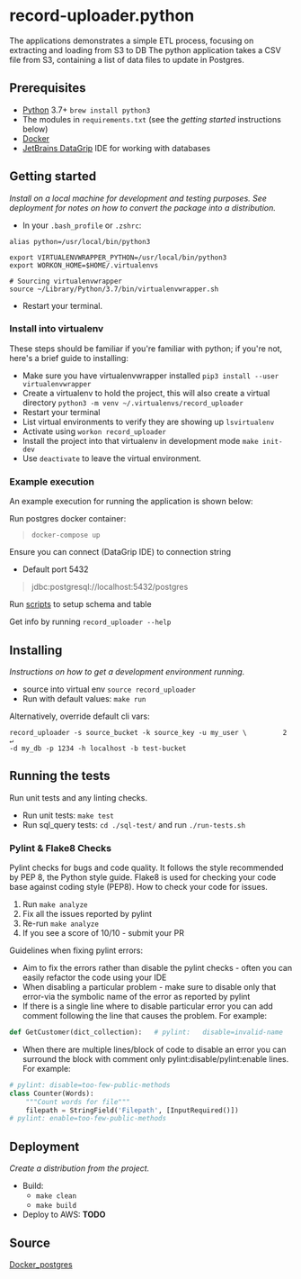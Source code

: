 # record-uploader.python

The applications demonstrates a simple ETL process, focusing on extracting and loading from S3 to DB
The python application takes a CSV file from S3, containing a list of data files to update in Postgres.

## Prerequisites

- [Python](https://www.python.org/) 3.7+ `brew install python3`
- The modules in `requirements.txt` (see the *getting started* instructions below)
- [Docker](https://www.docker.com/products/docker-desktop)
- [JetBrains DataGrip](https://www.jetbrains.com/datagrip/features/mysql.html) IDE for working with databases



## Getting started

*Install on a local machine for development and testing purposes. See deployment for notes on how to convert the package into a distribution.*

- In your `.bash_profile` or `.zshrc`:
```
alias python=/usr/local/bin/python3

export VIRTUALENVWRAPPER_PYTHON=/usr/local/bin/python3
export WORKON_HOME=$HOME/.virtualenvs

# Sourcing virtualenvwrapper
source ~/Library/Python/3.7/bin/virtualenvwrapper.sh
```
- Restart your terminal.

### Install into virtualenv

These steps should be familiar if you're familiar with python; if you're not, here's a brief guide to installing:

- Make sure you have virtualenvwrapper installed `pip3 install --user virtualenvwrapper`
- Create a virtualenv to hold the project, this will also create a virtual directory `python3 -m venv ~/.virtualenvs/record_uploader`
- Restart your terminal
- List virtual environments to verify they are showing up `lsvirtualenv`
- Activate using `workon record_uploader`
- Install the project into that virtualenv in development mode `make init-dev`
- Use `deactivate` to leave the virtual environment.

### Example execution

An example execution for running the application is shown below:

Run postgres docker container: 
> `docker-compose up`

Ensure you can connect (DataGrip IDE) to connection string
- Default port 5432 
> jdbc:postgresql://localhost:5432/postgres

Run [scripts](./sql-test/entrypoint) to setup schema and table

Get info by running `record_uploader --help`

## Installing

*Instructions on how to get a development environment running.*

- source into virtual env `source record_uploader`
- Run with default values: `make run`


Alternatively, override default cli vars:
```
record_uploader -s source_bucket -k source_key -u my_user \         2 ↵
-d my_db -p 1234 -h localhost -b test-bucket
```

## Running the tests

Run unit tests and any linting checks.

- Run unit tests: `make test`
- Run sql_query tests: `cd ./sql-test/` and run `./run-tests.sh`

### Pylint & Flake8 Checks 

Pylint checks for bugs and code quality. It follows the style recommended by PEP 8, the Python style guide. Flake8 is used for checking your code base against coding style (PEP8). 
How to check your code for issues. 

1) Run `make analyze`
2) Fix all the issues reported by pylint
3) Re-run `make analyze`
4) If you see a score of 10/10 - submit your PR 

Guidelines when fixing pylint errors:

* Aim to fix the errors rather than disable the pylint checks - often you can easily refactor the code
  using your IDE
* When disabling a particular problem - make sure to disable only that error-via the symbolic name
  of the error as reported by pylint
* If there is a single line where to disable particular error you can add comment following the line
  that causes the problem. For example:
```python
def GetCustomer(dict_collection):   # pylint:   disable=invalid-name
```
* When there are multiple lines/block of code to disable an error you can surround the block with
  comment only pylint:disable/pylint:enable lines. For example:

```python
# pylint: disable=too-few-public-methods
class Counter(Words):
    """Count words for file"""
    filepath = StringField('Filepath', [InputRequired()])
# pylint: enable=too-few-public-methods
```

## Deployment

*Create a distribution from the project.*

- Build:
  - `make clean`
  - `make build`
- Deploy to AWS: **TODO**

## Source

[Docker_postgres](https://hub.docker.com/_/postgres)

